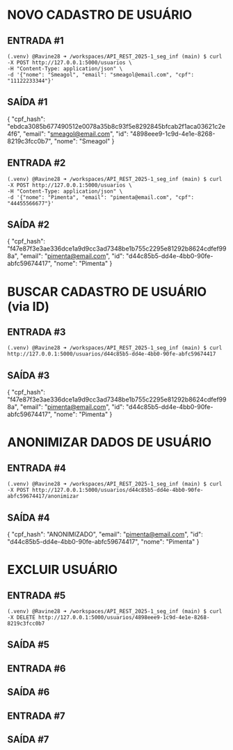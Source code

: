 # NOVO CADASTRO DE USUÁRIO
## ENTRADA #1
    (.venv) @Ravine28 ➜ /workspaces/API_REST_2025-1_seg_inf (main) $ curl -X POST http://127.0.0.1:5000/usuarios \
    -H "Content-Type: application/json" \
    -d '{"nome": "Smeagol", "email": "smeagol@email.com", "cpf": "11122233344"}'
## SAÍDA #1
{
    "cpf_hash": "ebdca3085b677490512e0078a35b8c93f5e8292845bfcab2f1aca03621c2e4f6",
    "email": "smeagol@email.com",
    "id": "4898eee9-1c9d-4e1e-8268-8219c3fcc0b7",
    "nome": "Smeagol"
}

## ENTRADA #2
    (.venv) @Ravine28 ➜ /workspaces/API_REST_2025-1_seg_inf (main) $ curl -X POST http://127.0.0.1:5000/usuarios \
    -H "Content-Type: application/json" \
    -d '{"nome": "Pimenta", "email": "pimenta@email.com", "cpf": "44455566677"}'
## SAÍDA #2
{
  "cpf_hash": "f47e87f3e3ae336dce1a9d9cc3ad7348be1b755c2295e81292b8624cdfef998a",
  "email": "pimenta@email.com",
  "id": "d44c85b5-dd4e-4bb0-90fe-abfc59674417",
  "nome": "Pimenta"
}

# BUSCAR CADASTRO DE USUÁRIO (via ID)
## ENTRADA #3
    (.venv) @Ravine28 ➜ /workspaces/API_REST_2025-1_seg_inf (main) $ curl http://127.0.0.1:5000/usuarios/d44c85b5-dd4e-4bb0-90fe-abfc59674417
## SAÍDA #3
{
  "cpf_hash": "f47e87f3e3ae336dce1a9d9cc3ad7348be1b755c2295e81292b8624cdfef998a",
  "email": "pimenta@email.com",
  "id": "d44c85b5-dd4e-4bb0-90fe-abfc59674417",
  "nome": "Pimenta"
}

# ANONIMIZAR DADOS DE USUÁRIO
## ENTRADA #4
    (.venv) @Ravine28 ➜ /workspaces/API_REST_2025-1_seg_inf (main) $ curl -X POST http://127.0.0.1:5000/usuarios/d44c85b5-dd4e-4bb0-90fe-abfc59674417/anonimizar
## SAÍDA #4
{
  "cpf_hash": "ANONIMIZADO",
  "email": "pimenta@email.com",
  "id": "d44c85b5-dd4e-4bb0-90fe-abfc59674417",
  "nome": "Pimenta"
}

# EXCLUIR USUÁRIO
## ENTRADA #5
    (.venv) @Ravine28 ➜ /workspaces/API_REST_2025-1_seg_inf (main) $ curl -X DELETE http://127.0.0.1:5000/usuarios/4898eee9-1c9d-4e1e-8268-8219c3fcc0b7
## SAÍDA #5

## ENTRADA #6
## SAÍDA #6

## ENTRADA #7
## SAÍDA #7